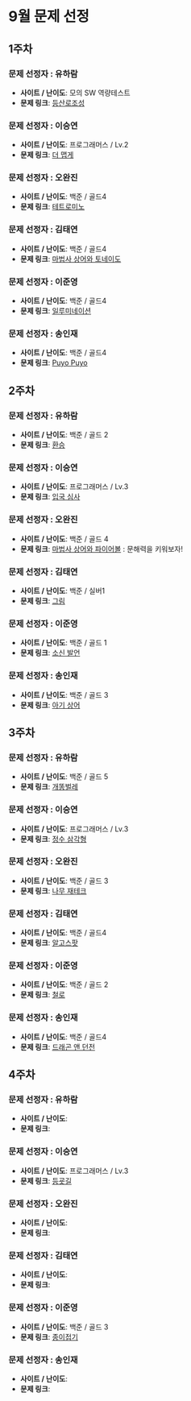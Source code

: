 # 9월 문제 선정

## 1주차

### 문제 선정자 : 유하람
- **사이트 / 난이도**: 모의 SW 역량테스트
- **문제 링크**: [등산로조성](https://swexpertacademy.com/main/code/problem/problemDetail.do?contestProbId=AV5PoOKKAPIDFAUq&categoryId=AV5PoOKKAPIDFAUq&categoryType=CODE&problemTitle=%EB%AA%A8%EC%9D%98+SW+%EC%97%AD%EB%9F%89%ED%85%8C%EC%8A%A4%ED%8A%B8&orderBy=RECOMMEND_COUNT&selectCodeLang=JAVA&select-1=&pageSize=10&pageIndex=1)

### 문제 선정자 : 이승연
- **사이트 / 난이도**: 프로그래머스 / Lv.2
- **문제 링크**: [더 맵게](https://school.programmers.co.kr/learn/courses/30/lessons/42626)

### 문제 선정자 : 오완진
- **사이트 / 난이도**: 백준 / 골드4
- **문제 링크**: [테트로미노](https://www.acmicpc.net/problem/14500)

### 문제 선정자 : 김태연
- **사이트 / 난이도**: 백준 / 골드4
- **문제 링크**: [마법사 상어와 토네이도](https://www.acmicpc.net/problem/20057)

### 문제 선정자 : 이준영
- **사이트 / 난이도**: 백준 / 골드4
- **문제 링크**: [일루미네이션](https://www.acmicpc.net/problem/5547)

### 문제 선정자 : 송인재
- **사이트 / 난이도**: 백준 / 골드4
- **문제 링크**: [Puyo Puyo](https://www.acmicpc.net/problem/11559)


## 2주차

### 문제 선정자 : 유하람
- **사이트 / 난이도**: 백준 / 골드 2
- **문제 링크**: [환승](https://www.acmicpc.net/problem/5214)

### 문제 선정자 : 이승연
- **사이트 / 난이도**: 프로그래머스 / Lv.3
- **문제 링크**: [입국 심사](https://school.programmers.co.kr/learn/courses/30/lessons/43238)

### 문제 선정자 : 오완진
- **사이트 / 난이도**: 백준 / 골드 4
- **문제 링크**: [마법사 상어와 파이어볼](https://www.acmicpc.net/problem/20056) : 문해력을 키워보자!

### 문제 선정자 : 김태연
- **사이트 / 난이도**: 백준 / 실버1
- **문제 링크**: [그림](https://www.acmicpc.net/problem/1926)

### 문제 선정자 : 이준영
- **사이트 / 난이도**: 백준 / 골드 1 
- **문제 링크**: [소신 발언](https://www.acmicpc.net/problem/32136)

### 문제 선정자 : 송인재
- **사이트 / 난이도**: 백준 / 골드 3
- **문제 링크**: [아기 상어](https://www.acmicpc.net/problem/16236)


## 3주차

### 문제 선정자 : 유하람
- **사이트 / 난이도**: 백준 / 골드 5
- **문제 링크**: [개똥벌레](https://www.acmicpc.net/problem/3020)

### 문제 선정자 : 이승연
- **사이트 / 난이도**: 프로그래머스 / Lv.3
- **문제 링크**: [정수 삼각형](https://school.programmers.co.kr/learn/courses/30/lessons/43105)

### 문제 선정자 : 오완진
- **사이트 / 난이도**: 백준 / 골드 3
- **문제 링크**: [나무 재테크](https://www.acmicpc.net/problem/16235)

### 문제 선정자 : 김태연
- **사이트 / 난이도**: 백준 / 골드4
- **문제 링크**: [알고스팟](https://www.acmicpc.net/problem/1261)

### 문제 선정자 : 이준영
- **사이트 / 난이도**: 백준 / 골드 2
- **문제 링크**: [철로](https://www.acmicpc.net/problem/13334)

### 문제 선정자 : 송인재
- **사이트 / 난이도**: 백준 / 골드4
- **문제 링크**: [드래곤 앤 던전](https://www.acmicpc.net/problem/16434)


## 4주차

### 문제 선정자 : 유하람
- **사이트 / 난이도**: 
- **문제 링크**: 

### 문제 선정자 : 이승연
- **사이트 / 난이도**: 프로그래머스 / Lv.3
- **문제 링크**: [등굣길](https://school.programmers.co.kr/learn/courses/30/lessons/42898)

### 문제 선정자 : 오완진
- **사이트 / 난이도**: 
- **문제 링크**: 

### 문제 선정자 : 김태연
- **사이트 / 난이도**: 
- **문제 링크**: 

### 문제 선정자 : 이준영
- **사이트 / 난이도**: 백준 / 골드 3
- **문제 링크**: [종이접기](https://www.acmicpc.net/problem/20187)

### 문제 선정자 : 송인재
- **사이트 / 난이도**: 
- **문제 링크**: 

